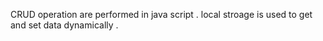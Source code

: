  CRUD operation are performed in java script . 
 local stroage is used to get and set data dynamically .
 
